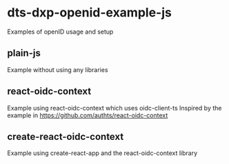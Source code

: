 # dts-dxp-openid-example-js

Examples of openID usage and setup

## plain-js
Example without using any libraries

## react-oidc-context
Example using react-oidc-context which uses oidc-client-ts
Inspired by the example in https://github.com/authts/react-oidc-context

## create-react-oidc-context
Example using create-react-app and the react-oidc-context library 